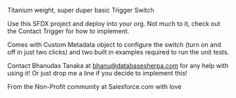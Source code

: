 Titanium weight, super duper basic Trigger Switch

Use this SFDX project and deploy into your org.  Not much to it, check out the 
Contact Trigger for how to implement.

Comes with Custom Metadata object to configure the switch (turn on and off in just two clicks) and 
two built in examples required to run the unit tests.

Contact Bhanudas Tanaka at bhanu@databasesherpa.com for any help with using it!
Or just drop me a line if you decide to implement this!

From the Non-Profit community at Salesforce.com with love

